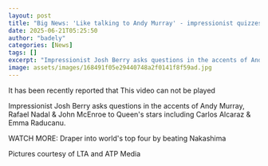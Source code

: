 ```yaml
---
layout: post
title: "Big News: 'Like talking to Andy Murray' - impressionist quizzes tennis stars"
date: 2025-06-21T05:25:50
author: "badely"
categories: [News]
tags: []
excerpt: "Impressionist Josh Berry asks questions in the accents of Andy Murray, Rafael Nadal & John McEnroe to Queen's stars including Carlos Alcaraz & Emma Ra"
image: assets/images/168491f05e29440748a2f0141f8f59ad.jpg
---
```


It has been recently reported that This video can not be played

Impressionist Josh Berry asks questions in the accents of Andy Murray, Rafael Nadal & John McEnroe to Queen's stars including Carlos Alcaraz & Emma Raducanu.

WATCH MORE: Draper into world's top four by beating Nakashima

Pictures courtesy of LTA and ATP Media

